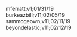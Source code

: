 mferratt;v1;01/31/19<br/>
burkeazbill;v11;02/05/19<br/>
sammcgeown;v11;02/11/19<br/>
beyondelastic;v11;02/12/19<br/>
